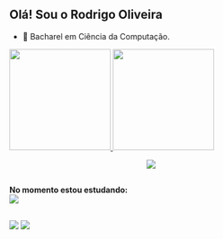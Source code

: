 ## Olá! **Sou o Rodrigo Oliveira** 

- 🌱 Bacharel em Ciência da Computação.

<div>
  <a href="https://github.com/Rodrigoo-Oliveira">
  <img height="180em" src="https://github-readme-stats.vercel.app/api?username=Rodrigoo-Oliveira&show_icons=true&theme=dark&include_all_commits=true&count_private=true"/>
  <img height="180em" src="https://github-readme-stats.vercel.app/api/top-langs/?username=Rodrigoo-Oliveira&layout=compact&langs_count=7&theme=dark"/>
</div>
 
  <p align="center">
  <a href="https://skillicons.dev">
    <img src="https://skillicons.dev/icons?i=html,kubernetes,docker,c,vim" />
  </a>
</p>


##

<p><b>No momento estou estudando:</b><br>
 <img src="https://skillicons.dev/icons?i=php" align="center">
<p>

##
 
<div>
  <a href="https://www.linkedin.com/in/rodrigo-oliveira-22a6b51a0/" target="_blank"><img src="https://img.shields.io/badge/-LinkedIn-%230077B5?style=for-the-badge&logo=linkedin&logoColor=white" target="_blank"></a> 
  <a href="https://www.instagram.com/_rodrigoo_oliveira/" target="_blank"><img src="https://img.shields.io/badge/-Instagram-%23E4405F?style=for-the-badge&logo=instagram&logoColor=white" target="_blank"></a>
</div>
 
 
